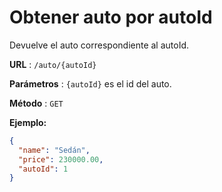 # Obtener auto por autoId
Devuelve el auto correspondiente al autoId.

**URL** : `/auto/{autoId}`

**Parámetros** : `{autoId}` es el id del auto.

**Método** : `GET`

**Ejemplo:**
```json
{
  "name": "Sedán",
  "price": 230000.00,
  "autoId": 1
}

